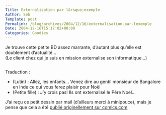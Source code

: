 ```yaml
--- 
Title: Externalisation par l&rsquo;exemple
Author: Seb
Template: post
Permalink: /blog/archives/2004/12/16/externalisation-par-lexemple
Date: 2004-12-16T15:17:02+00:00
Categories: Goodies
--- 
```


Je trouve cette petite BD assez marrante, d&rsquo;autant plus qu&rsquo;elle est doublement d&rsquo;actualité&#8230;  
(Le client chez qui je suis en mission externalise son informatique&#8230;)

<!--more-->

<a href="/blog/images/NoNoNo_Santa.jpg" hreflang="en"><img src="/blog/images/NoNoNo_Santa.TN__.jpg" alt="" /></a>

Traduction&nbsp;:

*   (Lutin)&nbsp;: Allez, les enfants&#8230; Venez dire au gentil monsieur de Bangalore en Inde ce qui vous ferez plaisir pour Noël
*   (Petite fille)&nbsp;: J&rsquo;y crois pas! Ils ont externalisé le Père Noël&#8230;

J&rsquo;ai reçu ce petit dessin par mail (d&rsquo;ailleurs merci à minipouce), mais je pense que cela a été <a href="http://comics.com/comics/grandave/archive/grandave-20041212.html" hreflang="en">publié originellement sur comics.com</a>